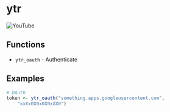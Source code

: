 # ytr

![YouTube](https://lh3.googleusercontent.com/j2SJC1grxLdL94kX7uB9WclD_nqX49oJs3K82Tok1MaPcx4TvB2m7xmw-Ub4dvFORwPSzruQBWePxtizfuY1r3j4GQvi1G9z=s688)

## Functions

* `ytr_oauth` - Authenticate

## Examples

``` r
# OAuth
token <- ytr_oauth("something.apps.googleusercontent.com",
    "xxXx0X0x0X0xXX0")
```
